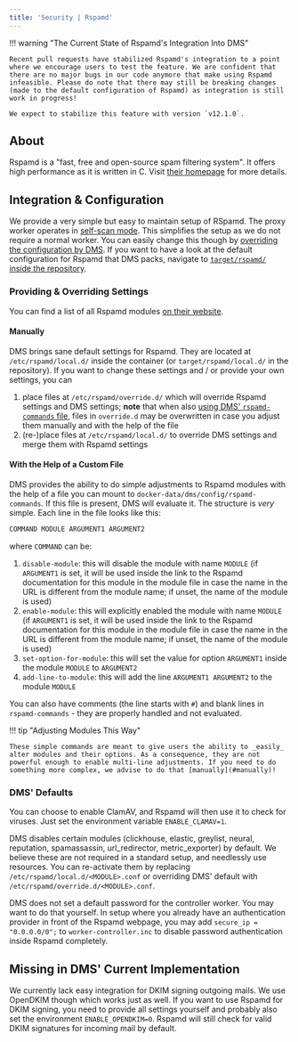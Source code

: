```yaml
---
title: 'Security | Rspamd'
---
```


!!! warning "The Current State of Rspamd's Integration Into DMS"

    Recent pull requests have stabilized Rspamd's integration to a point where we encourage users to test the feature. We are confident that there are no major bugs in our code anymore that make using Rspamd infeasible. Please do note that there may still be breaking changes (made to the default configuration of Rspamd) as integration is still work in progress!

    We expect to stabilize this feature with version `v12.1.0`.

## About

Rspamd is a "fast, free and open-source spam filtering system". It offers high performance as it is written in C. Visit [their homepage][homepage] for more details.

## Integration & Configuration

We provide a very simple but easy to maintain setup of RSpamd. The proxy worker operates in [self-scan mode][proxy-self-scan-mode]. This simplifies the setup as we do not require a normal worker. You can easily change this though by [overriding the configuration by DMS](#providing-overriding-settings). If you want to have a look at the default configuration for Rspamd that DMS packs, navigate to [`target/rspamd/` inside the repository][dms-default-configuration].

### Providing & Overriding Settings

You can find a list of all Rspamd modules [on their website][modules].

#### Manually

DMS brings sane default settings for Rspamd. They are located at `/etc/rspamd/local.d/` inside the container (or `target/rspamd/local.d/` in the repository). If you want to change these settings and / or provide your own settings, you can

1. place files at `/etc/rspamd/override.d/` which will override Rspamd settings and DMS settings; **note** that when also [using DMS' `rspamd-commands` file](#with-the-help-of-a-custom-file), files in `override.d` may be overwritten in case you adjust them manually and with the help of the file
2. (re-)place files at `/etc/rspamd/local.d/` to override DMS settings and merge them with Rspamd settings

#### With the Help of a Custom File

DMS provides the ability to do simple adjustments to Rspamd modules with the help of a file you can mount to `docker-data/dms/config/rspamd-commands`. If this file is present, DMS will evaluate it. The structure is _very_ simple. Each line in the file looks like this:

```txt
COMMAND MODULE ARGUMENT1 ARGUMENT2
```

where `COMMAND` can be:

1. `disable-module`: this will disable the module with name `MODULE` (if `ARGUMENT1` is set, it will be used inside the link to the Rspamd documentation for this module in the module file in case the name in the URL is different from the module name; if unset, the name of the module is used)
2. `enable-module`: this will explicitly enabled the module with name `MODULE` (if `ARGUMENT1` is set, it will be used inside the link to the Rspamd documentation for this module in the module file in case the name in the URL is different from the module name; if unset, the name of the module is used)
3. `set-option-for-module`: this will set the value for option `ARGUMENT1` inside the module `MODULE` to `ARGUMENT2`
4. `add-line-to-module`: this will add the line `ARGUMENT1 ARGUMENT2` to the module `MODULE`

You can also have comments (the line starts with `#`) and blank lines in `rspamd-commands` - they are properly handled and not evaluated.

!!! tip "Adjusting Modules This Way"

    These simple commands are meant to give users the ability to _easily_ alter modules and their options. As a consequence, they are not powerful enough to enable multi-line adjustments. If you need to do something more complex, we advise to do that [manually](#manually)!

### DMS' Defaults

You can choose to enable ClamAV, and Rspamd will then use it to check for viruses. Just set the environment variable `ENABLE_CLAMAV=1`.

DMS disables certain modules (clickhouse, elastic, greylist, neural, reputation, spamassassin, url_redirector, metric_exporter) by default. We believe these are not required in a standard setup, and needlessly use resources. You can re-activate them by replacing `/etc/rspamd/local.d/<MODULE>.conf` or overriding DMS' default with `/etc/rspamd/override.d/<MODULE>.conf`.

DMS does not set a default password for the controller worker. You may want to do that yourself. In setup where you already have an authentication provider in front of the Rspamd webpage, you may add `secure_ip = "0.0.0.0/0";` to `worker-controller.inc` to disable password authentication inside Rspamd completely.

## Missing in DMS' Current Implementation

We currently lack easy integration for DKIM signing outgoing mails. We use OpenDKIM though which works just as well. If you want to use Rspamd for DKIM signing, you need to provide all settings yourself and probably also set the environment `ENABLE_OPENDKIM=0`. Rspamd will still check for valid DKIM signatures for incoming mail by default.

[homepage]: https://rspamd.com/
[modules]: https://rspamd.com/doc/modules/
[proxy-self-scan-mode]: https://rspamd.com/doc/workers/rspamd_proxy.html#self-scan-mode
[dms-default-configuration]: https://github.com/docker-mailserver/docker-mailserver/tree/master/target/rspamd

